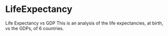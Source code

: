# LifeExpectancy
Life Expectancy vs GDP
This is an analysis of the life expectancies, at birth, vs the GDPs, of 6 countries.
